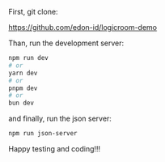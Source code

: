 First, git clone:

https://github.com/edon-id/logicroom-demo

Than, run the development server:

```bash
npm run dev
# or
yarn dev
# or
pnpm dev
# or
bun dev
```

and finally, run the json server:

```bash
npm run json-server
```

Happy testing and coding!!!

